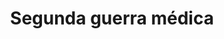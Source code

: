 ﻿---
title: "Segunda guerra médica"
permalink: periodes_14.html
layout: periode
dataInici: -480
dataFi: -479
sidebar: periodes
pares:
  - id: 9
    title: "Guerras médicas"
    dataInici: "(-499)"
    dataFi: "(-478)"

fills:
  - id: 17
    title: "Batalla de Salamina"
    dataInici: "(-480)"

  - id: 18
    title: "Batalla de las Termópilas"
    dataInici: "(-480)"

  - id: 19
    title: "Batalla de Platea"
    dataInici: "(-479)"

  - id: 31
    title: "Batalla de Mícala"
    dataInici: "(-479-08)"

jocsPrincipals:
jocsEscenaris:
jocsEpoca:
jocsEpocaEscenaris:
---
